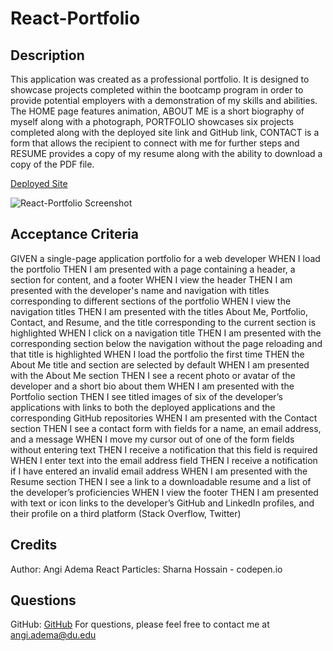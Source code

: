 # React-Portfolio

## Description

This application was created as a professional portfolio. It is designed to showcase projects completed within the bootcamp program in order to provide potential employers with a demonstration of my skills and abilities. The HOME page features animation, ABOUT ME is a short biography of myself along with a photograph, PORTFOLIO showcases six projects completed along with the deployed site link and GitHub link, CONTACT is a form that allows the recipient to connect with me for further steps and RESUME provides a copy of my resume along with the ability to download a copy of the PDF file.

[Deployed Site]()

![React-Portfolio Screenshot]()

## Acceptance Criteria

GIVEN a single-page application portfolio for a web developer
WHEN I load the portfolio
THEN I am presented with a page containing a header, a section for content, and a footer
WHEN I view the header
THEN I am presented with the developer's name and navigation with titles corresponding to different sections of the portfolio
WHEN I view the navigation titles
THEN I am presented with the titles About Me, Portfolio, Contact, and Resume, and the title corresponding to the current section is highlighted
WHEN I click on a navigation title
THEN I am presented with the corresponding section below the navigation without the page reloading and that title is highlighted
WHEN I load the portfolio the first time
THEN the About Me title and section are selected by default
WHEN I am presented with the About Me section
THEN I see a recent photo or avatar of the developer and a short bio about them
WHEN I am presented with the Portfolio section
THEN I see titled images of six of the developer’s applications with links to both the deployed applications and the corresponding GitHub repositories
WHEN I am presented with the Contact section
THEN I see a contact form with fields for a name, an email address, and a message
WHEN I move my cursor out of one of the form fields without entering text
THEN I receive a notification that this field is required
WHEN I enter text into the email address field
THEN I receive a notification if I have entered an invalid email address
WHEN I am presented with the Resume section
THEN I see a link to a downloadable resume and a list of the developer’s proficiencies
WHEN I view the footer
THEN I am presented with text or icon links to the developer’s GitHub and LinkedIn profiles, and their profile on a third platform (Stack Overflow, Twitter)

## Credits

Author: Angi Adema
React Particles: Sharna Hossain - codepen.io

## Questions

GitHub: [GitHub](https://github.com/Angi-Adema)
For questions, please feel free to contact me at angi.adema@du.edu
